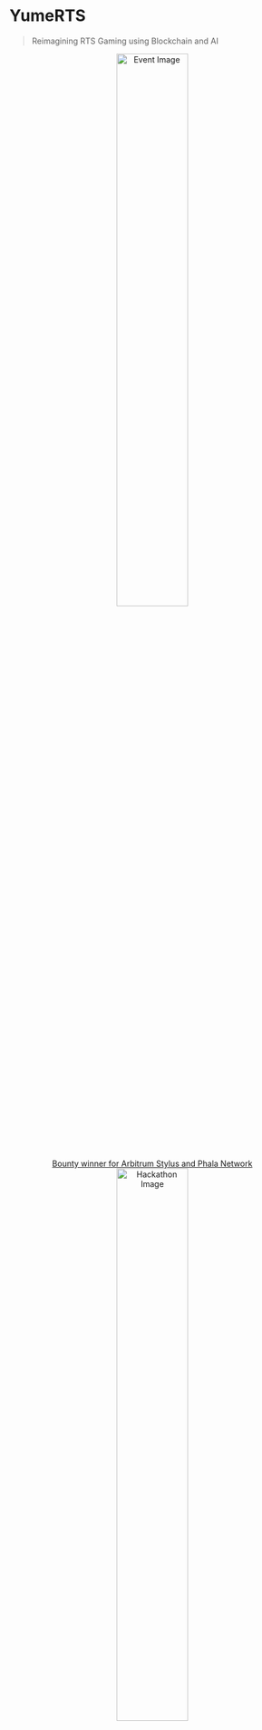 # YumeRTS

> Reimagining RTS Gaming using Blockchain and AI

<div style="text-align: center;">
    <img src="https://cdn.prod.website-files.com/640eda1ad034306552b7d32a/668e6324295ab0536d4ef461_Event_image%20(10).png" alt="Event Image" style="width: 50%;">
    <br>
    <a href="https://ethglobal.com/showcase/yumerts-game-x99f9">Bounty winner for Arbitrum Stylus and Phala Network</a>
</div>


<div style="text-align: center;">
    <img src="https://d112y698adiu2z.cloudfront.net/photos/production/challenge_photos/003/184/510/datas/original.png" alt="Hackathon Image" style="width: 50%;">
    <br>
    <a href="https://ethglobal.com/showcase/yumerts-game-x99f9">Participation in Hypermode Knowledge Graph + AI Hackathon</a>
</div>
